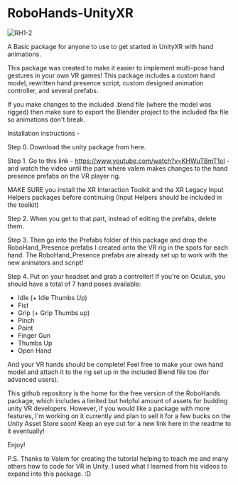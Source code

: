# RoboHands-UnityXR

![RH1-2](https://user-images.githubusercontent.com/12396056/102137488-e9611600-3e28-11eb-9f3a-149ee6549ff8.png)

A Basic package for anyone to use to get started in UnityXR with hand animations.

This package was created to make it easier to implement multi-pose hand gestures in your own VR games!
This package includes a custom hand model, rewritten hand presence script, custom designed 
animation controller, and several prefabs.

If you make changes to the included .blend file (where the model was rigged) then make sure to export the Blender project to the included fbx file so animations don't break.

Installation instructions - 

Step 0. Download the unity package from here.

Step 1. Go to this link - https://www.youtube.com/watch?v=KHWuTBmT1oI - and watch the video
until the part where valem makes changes to the hand presence prefabs on the VR player rig.

MAKE SURE you install the XR Interaction Toolkit and the XR Legacy Input Helpers packages before continuing (Input Helpers should be included in the toolkit)


Step 2. When you get to that part, instead of editing the prefabs, delete them. 

Step 3. Then go into the Prefabs folder of this package and drop the RoboHand_Presence prefabs
I created onto the VR rig in the spots for each hand. The RoboHand_Presence prefabs are already
set up to work with the new animators and script!

Step 4. Put on your headset and grab a controller! If you're on Oculus, you should have a total
of 7 hand poses available:

- Idle (+ Idle Thumbs Up)
- Fist
- Grip (+ Grip Thumbs up)
- Pinch
- Point
- Finger Gun
- Thumbs Up
- Open Hand

And your VR hands should be complete! Feel free to make your own hand model and attach it to the
rig set up in the included Blend file too (for advanced users).

This github repository is the home for the free version of the RoboHands package, which includes a limited but helpful amount of assets
for budding unity VR developers. However, if you would like a package with more features, I'm working on it currently and plan to
sell it for a few bucks on the Unity Asset Store soon! Keep an eye out for a new link here in the readme to it eventually!

Enjoy!

P.S. Thanks to Valem for creating the tutorial helping to teach me and many others how to code for VR in Unity.
I used what I learned from his videos to expand into this package. :D
